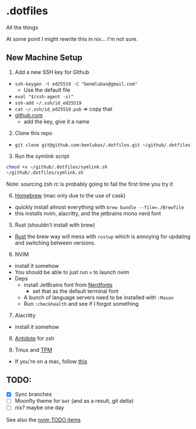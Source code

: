 # .dotfiles

All the things

At some point I might rewrite this in nix... I'm not sure.

## New Machine Setup
1. Add a new SSH key for Github
  - `ssh-keygen -t ed25519 -C "benmlubas@gmail.com"`
    - Use the default file
  - `eval "$(ssh-agent -s)"`
  - `ssh-add ~/.ssh/id_ed25519`
  - `cat ~/.ssh/id_ed25519.pub` => copy that
  - [github.com](https://www.github.com/settings/keys)
    - add the key, give it a name

2. Clone this repo
  - `git clone git@github.com:benlubas/.dotfiles.git ~/github/.dotfiles`

3. Run the symlink script
```bash
chmod +x ~/github/.dotfiles/symlink.sh
~/github/.dotfiles/symlink.sh
```
Note: sourcing zsh rc is probably going to fail the first time you try it

6. [Homebrew](https://brew.sh/) (mac only due to the use of cask)
  - quickly install almost everything with `brew bundle --file=./Brewfile`
  - this installs nvim, alacritty, and the jetbrains mono nerd font

5. Rust (shouldn't install with brew)
  - [Rust](https://rust-land.com/install) the brew way will mess with `rustup` which is
  annoying for updating and switching between versions.

6. NVIM
  - install it somehow
  - You should be able to just run `v` to launch nvim
  - Deps
    - install JetBrains font from [Nerdfonts](https://www.nerdfonts.com/font-downloads)
      - set that as the default terminal font
    - A bunch of language servers need to be installed with `:Mason`
    - Run `:checkhealth` and see if I forgot something

7. Alacritty
  - install it somehow

8. [Antidote](https://github.com/mattmc3/antidote) for zsh

9. Tmux and [TPM](https://github.com/tmux-plugins/tpm)
  - If you're on a mac, follow [this](https://gist.github.com/bbqtd/a4ac060d6f6b9ea6fe3aabe735aa9d95)

## TODO:
- [x] Sync branches
- [ ] Moonfly theme for `bat` (and as a result, git delta)
- [ ] nix? maybe one day

See also the [nvim TODO items](./nvim/notes.md)
